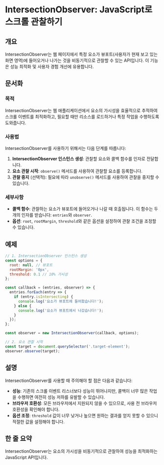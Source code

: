 <!--
Meta Description: # IntersectionObserver: JavaScript로 스크롤 관찰하기 ## 개요 IntersectionObserver는 웹 페이지에서 특정 요소가 뷰포트(사용자가 현재 보고 있는 화면 영역)에 들어오거나 나가는 것을 비동기적으로 관찰할 수 있는 API입니다....
Meta Keywords: intersectionobserver, 요소가, observer, const, 스크롤
-->

# IntersectionObserver: JavaScript로 스크롤 관찰하기

## 개요
IntersectionObserver는 웹 페이지에서 특정 요소가 뷰포트(사용자가 현재 보고 있는 화면 영역)에 들어오거나 나가는 것을 비동기적으로 관찰할 수 있는 API입니다. 이 기능은 성능 최적화 및 사용자 경험 개선에 유용합니다.

## 문서화

### 목적
IntersectionObserver는 웹 애플리케이션에서 요소의 가시성을 효율적으로 추적하여 스크롤 이벤트를 최적화하고, 필요할 때만 리소스를 로드하거나 특정 작업을 수행하도록 도와줍니다.

### 사용법
IntersectionObserver를 사용하기 위해서는 다음 단계를 따릅니다:

1. **IntersectionObserver 인스턴스 생성**: 관찰할 요소와 콜백 함수를 인자로 전달합니다.
2. **요소 관찰 시작**: `observe()` 메서드를 사용하여 관찰할 요소를 등록합니다.
3. **관찰 중지** (선택적): 필요에 따라 `unobserve()` 메서드를 사용하여 관찰을 중지할 수 있습니다.

### 세부사항
- **콜백 함수**: 관찰하는 요소가 뷰포트에 들어오거나 나갈 때 호출됩니다. 이 함수는 두 개의 인자를 받습니다: `entries`와 `observer`.
- **옵션**: `root`, `rootMargin`, `threshold`와 같은 옵션을 설정하여 관찰 조건을 조정할 수 있습니다.

## 예제

```javascript
// 1. IntersectionObserver 인스턴스 생성
const options = {
  root: null, // 뷰포트
  rootMargin: '0px',
  threshold: 0.1 // 10% 가시성
};

const callback = (entries, observer) => {
  entries.forEach(entry => {
    if (entry.isIntersecting) {
      console.log('요소가 뷰포트에 들어왔습니다!');
    } else {
      console.log('요소가 뷰포트에서 나갔습니다!');
    }
  });
};

const observer = new IntersectionObserver(callback, options);

// 2. 요소 관찰 시작
const target = document.querySelector('.target-element');
observer.observe(target);
```

## 설명
IntersectionObserver를 사용할 때 주의해야 할 점은 다음과 같습니다:

- **성능**: 기존의 스크롤 이벤트 리스너보다 성능이 뛰어나지만, 콜백이 너무 많은 작업을 수행하면 여전히 성능 저하를 유발할 수 있습니다.
- **브라우저 호환성**: 모든 브라우저에서 지원되지 않을 수 있으므로, 사용 전 브라우저 호환성을 확인해야 합니다.
- **옵션 조정**: `threshold` 값이 너무 낮거나 높으면 원하는 결과를 얻지 못할 수 있으니 적절한 값을 설정해야 합니다.

## 한 줄 요약
IntersectionObserver는 요소의 가시성을 비동기적으로 관찰하여 성능을 최적화하는 JavaScript API입니다.